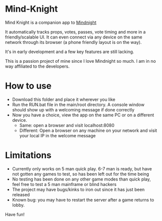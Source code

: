 
# Mind-Knight


Mind Knight is a companion app to [Mindnight](mindnightgame.com)

It automatically tracks props, votes, passes, vote timing and more in a friendly/scalable UI. It can even connect via any device on the same network through its browser (a phone friendly layout is on the way).

It's in early development and a few key features are still lacking.

This is a passion project of mine since I love Mindnight so much. I am in no way affiliated to the developers.

# How to use
* Download this folder and place it wherever you like
* Run the RUN.bat file in the main/root directory. A console window should show up with a welcoming message if done correctly
* Now you have a choice, view the app on the same PC or on a different device.
  * Same: open a browser and visit localhost:8080
  * Different: Open a browser on any machine on your network and visit your local IP in the welcome message

# Limitations
* Currently only works on 5 man quick play. 6-7 man is ready, but have not gotten any games to test, so has been left out for the time being
* No testing has been done on any other game modes than quick play, feel free to test a 5 man mainframe or blind hackers
* The project may have bugs/kinks to iron out since it has just been released
* Known bug: you may have to restart the server after a game returns to lobby.

Have fun!
